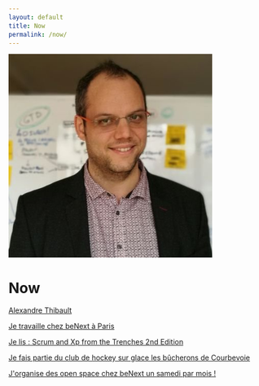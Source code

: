 ```yaml
---
layout: default
title: Now
permalink: /now/
---
```

<a href="/about">
	<img src="/images/alexthib-agile-coach-small.jpg" class="img-floating-left" />
</a>

<h1>Now</h1>

<a href="https://www.linkedin.com/in/alexthib?locale=fr_FR&trk=profile_view_lang_sel_click" 
 target="linkedin">Alexandre Thibault</a>

<a href="http://www.benextcompany.com" target="nowwork">Je travaille chez beNext à Paris</a>

<a href="https://www.amazon.fr/Scrum-Trenches-2nd-Henrik-Kniberg/dp/1329224272" target="nowbook">Je lis : Scrum and Xp from the Trenches 2nd Edition</a>

<a href="https://les-bucherons-de-courbeach.sporteasy.net/" target="nowsport1">Je fais partie du club de hockey sur glace les bûcherons de Courbevoie</a>

<a href="http://www.weopenspace.com" target="nowwos">J'organise des open space chez beNext un samedi par mois !</a>